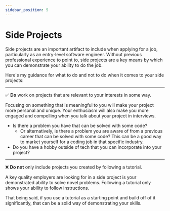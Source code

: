 ```yaml
---
sidebar_position: 5
---
```


#  Side Projects
Side projects are an important artifact to include when applying for a job, particularly as an entry-level software engineer. Without previous professional experience to point to, side projects are a key means by which you can demonstrate your ability to do the job.

Here's my guidance for what to do and not to do when it comes to your side projects:

---

✅ **Do** work on projects that are relevant to your interests in some way. 

Focusing on something that is meaningful to you will make your project more personal and unique. Your enthusiasm will also make you more engaged and compelling when you talk about your project in interviews.
- Is there a problem you have that can be solved with some code?
    - Or alternatively, is there a problem you are aware of from a previous career that can be solved with some code? This can be a good way to market yourself for a coding job in that specific industry.
- Do you have a hobby outside of tech that you can incorporate into your project?

---

❌ **Do not** only include projects you created by following a tutorial. 

A key quality employers are looking for in a side project is your demonstrated ability to solve novel problems. Following a tutorial only shows your ability to follow instructions.

That being said, if you use a tutorial as a starting point and build off of it significantly, that can be a solid way of demonstrating your skills.